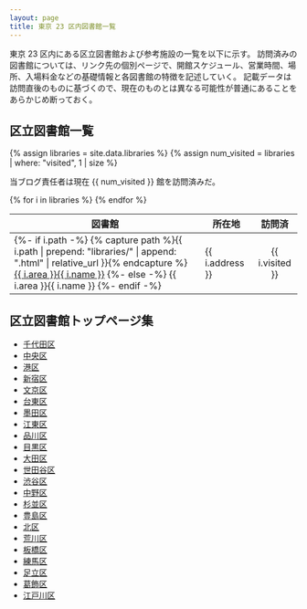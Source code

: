 ```yaml
---
layout: page
title: 東京 23 区内図書館一覧
---
```


東京 23 区内にある区立図書館および参考施設の一覧を以下に示す。
訪問済みの図書館については、リンク先の個別ページで、開館スケジュール、営業時間、場所、入場料金などの基礎情報と各図書館の特徴を記述していく。
記載データは訪問直後のものに基づくので、現在のものとは異なる可能性が普通にあることをあらかじめ断っておく。

## 区立図書館一覧

{% assign libraries = site.data.libraries %}
{% assign num_visited = libraries | where: "visited", 1 | size %}

当ブログ責任者は現在 {{ num_visited }} 館を訪問済みだ。

<table>
  <thead>
    <tr>
      <th>図書館</th>
      <th>所在地</th>
      <th style="text-align: center;">訪問済</th>
    </tr>
  </thead>
  <tbody>
{% for i in libraries %}
    <tr>
      <td>
      {%- if i.path -%}
        {% capture path %}{{ i.path | prepend: "libraries/" | append: ".html" | relative_url }}{% endcapture %}
        <a href="{{ path }}">{{ i.area }}{{ i.name }}</a>
      {%- else -%}
        {{ i.area }}{{ i.name }}
      {%- endif -%}
      </td>
      <td>{{ i.address }}</td>
      <td style="text-align: center;">{{ i.visited }}</td>
    </tr>
{% endfor %}
  </tbody>
</table>

## 区立図書館トップページ集

* [千代田区](https://www.library.chiyoda.tokyo.jp/)
* [中央区](https://www.library.city.chuo.tokyo.jp/)
* [港区](https://www.lib.city.minato.tokyo.jp/)
* [新宿区](https://www.library.shinjuku.tokyo.jp/)
* [文京区](https://www.lib.city.bunkyo.tokyo.jp/)
* [台東区](https://www.city.taito.lg.jp/index/library/)
* [墨田区](https://www.library.sumida.tokyo.jp/)
* [江東区](https://www.koto-lib.tokyo.jp/)
* [品川区](https://library.city.shinagawa.tokyo.jp/)
* [目黒区](https://www.meguro-library.jp/)
* [大田区](https://www.lib.city.ota.tokyo.jp/)
* [世田谷区](https://libweb.city.setagaya.tokyo.jp/)
* [渋谷区](https://www.lib.city.shibuya.tokyo.jp/)
* [中野区](https://library.city.tokyo-nakano.lg.jp/)
* [杉並区](https://www.library.city.suginami.tokyo.jp/)
* [豊島区](https://www.library.toshima.tokyo.jp/)
* [北区](https://www.library.city.kita.tokyo.jp/)
* [荒川区](https://www.library.city.arakawa.tokyo.jp/)
* [板橋区](https://www.lib.city.itabashi.tokyo.jp/)
* [練馬区](https://www.lib.nerima.tokyo.jp/)
* [足立区](https://www.city.adachi.tokyo.jp/chiikibunka/toshokan/)
* [葛飾区](https://www.lib.city.katsushika.lg.jp/)
* [江戸川区](https://www.library.city.edogawa.tokyo.jp/)
